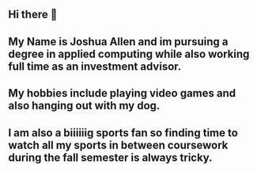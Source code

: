 ## Hi there 👋
## My Name is Joshua Allen and im pursuing a degree in applied computing while also working full time as an investment advisor. 
## My hobbies include playing video games and also hanging out with my dog.
## I am also a biiiiiig sports fan so finding time to watch all my sports in between coursework during the fall semester is always tricky. 
<!--
**Josh3453/Josh3453** is a ✨ _special_ ✨ repository because its `README.md` (this file) appears on your GitHub profile.

Here are some ideas to get you started:

-  ## I’m currently working on my degree in applied computing. 
- 🌱 I’m currently learning ...
- 👯 I’m looking to collaborate on ...
- 🤔 I’m looking for help with ...
- 💬 Ask me about ...
- 📫 How to reach me: ...
- 😄 Pronouns: ...
- ⚡ Fun fact: ...
-->
